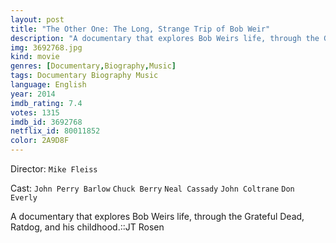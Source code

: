 ```yaml
---
layout: post
title: "The Other One: The Long, Strange Trip of Bob Weir"
description: "A documentary that explores Bob Weirs life, through the Grateful Dead, Ratdog, and his childhood.::JT Rosen.."
img: 3692768.jpg
kind: movie
genres: [Documentary,Biography,Music]
tags: Documentary Biography Music 
language: English
year: 2014
imdb_rating: 7.4
votes: 1315
imdb_id: 3692768
netflix_id: 80011852
color: 2A9D8F
---
```

Director: `Mike Fleiss`  

Cast: `John Perry Barlow` `Chuck Berry` `Neal Cassady` `John Coltrane` `Don Everly` 

A documentary that explores Bob Weirs life, through the Grateful Dead, Ratdog, and his childhood.::JT Rosen